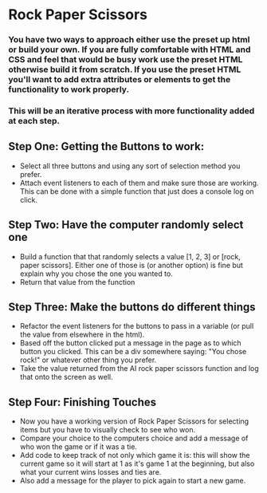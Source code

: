 # Rock Paper Scissors

### You have two ways to approach either use the preset up html or build your own. If you are fully comfortable with HTML and CSS and feel that would be busy work use the preset HTML otherwise build it from scratch. If you use the preset HTML you'll want to add extra attributes or elements to get the functionality to work properly.
### This will be an iterative process with more functionality added at each step.

## Step One: Getting the Buttons to work:

* Select all three buttons and using any sort of selection method you prefer.
* Attach event listeners to each of them and make sure those are working. This can be   done with a simple function that just does a console log on click.

## Step Two: Have the computer randomly select one
* Build a function that that randomly selects a value [1, 2, 3]  or [rock, paper scissors]. Either one of those is (or another option) is fine but explain why you chose the one you wanted to.
* Return that value from the function

## Step Three: Make the buttons do different things
* Refactor the event listeners for the buttons to pass in a variable (or pull the value from elsewhere in the html). 
* Based off the button clicked put a message in the page as to which button you clicked. This can be a div somewhere saying: "You chose rock!" or whatever other thing you prefer.
* Take the value returned from the AI rock paper scissors function and log that onto the screen as well.

## Step Four: Finishing Touches
* Now you have a working version of Rock Paper Scissors for selecting items but you have to visually check to see who won. 
* Compare your choice to the computers choice and add a message of who won the game or if it was a tie.
* Add code to keep track of not only which game it is: this will show the current game so it will start at 1 as it's game 1 at the beginning,  but also what your current wins losses and ties are. 
* Also add a message for the player to pick again to start a new game.